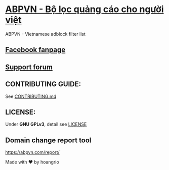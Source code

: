 # [ABPVN - Bộ lọc quảng cáo cho người việt](https://abpvn.com)
ABPVN - Vietnamese adblock filter list
## [Facebook fanpage](https://www.facebook.com/abpvn.org)

## [Support forum](https://voz.vn/t/official-abpvn-bo-loc-quang-cao-cho-nguoi-viet-bao-cao-quang-cao-giai-dap-thac-mac.867616/)

## CONTRIBUTING GUIDE:
See [CONTRIBUTING.md](CONTRIBUTING.md)

## LICENSE:
Under **GNU GPLv3**, detail see [LICENSE](LICENSE)
## Domain change report tool
https://abpvn.com/report/

Made with ♥ by hoangrio